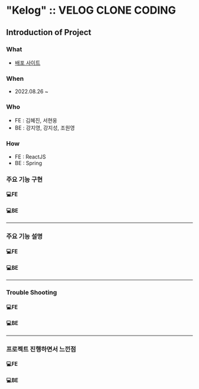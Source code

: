 
# "Kelog" :: VELOG CLONE CODING

## Introduction of Project
### What
- [배포 사이트]()

### When
- 2022.08.26 ~ 

### Who
- FE : 김혜진, 서현웅
- BE : 강지영, 강지성, 조원영

### How
- FE : ReactJS
- BE : Spring


### 주요 기능 구현
#### 💻**FE**


#### 💻**BE**


-----

### 주요 기능 설명
#### 💻**FE**


#### 💻**BE**

----

### Trouble Shooting
#### 💻**FE**


#### 💻**BE** 


-----

### 프로젝트 진행하면서 느낀점
#### 💻**FE**

#### 💻**BE** 

